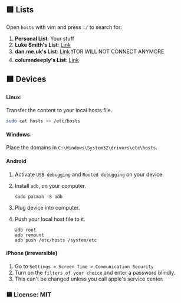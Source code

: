 ## 🟦 Lists

Open `hosts` with vim and press `:/` to search for:

1. **Personal List**: Your stuff
2. **Luke Smith's List**: [Link](https://github.com/LukeSmithxyz/etc/blob/master/ips) 
3. **dan.me.uk's List**: [Link](https://www.dan.me.uk/torlist/?full) ❗TOR WILL NOT CONNECT ANYMORE
4. **columndeeply's List**: [Link](https://github.com/columndeeply/hosts)

## 🟩 Devices

#### Linux:
Transfer the content to your local hosts file.
```bash
sudo cat hosts >> /etc/hosts
```

#### Windows

Place the domains in `C:\Windows\System32\drivers\etc\hosts`.

#### Android
1. Activate `USB debugging` and `Rooted debugging` on your device.
2. Install `adb`, on your computer.

   ```
   sudo pacman -S adb
   ```
3. Plug device into computer.
4. Push your local host file to it.
   ```
   adb root
   adb remount
   adb push /etc/hosts /system/etc
   ```

#### iPhone (irreversible)
1. Go to `Settings > Screen Time > Communication Security`
2. Turn on the `filters of your choice` and enter a password blindly.
3. This can't be changed unless you call apple's service center.

### 🟦 License: MIT
